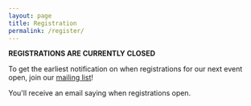 ```yaml
---
layout: page
title: Registration
permalink: /register/
---
```


<!---
Registering for our next event is easy. All you need to do is to fill out the following form:

 * [Canberra GPN Application Form][gpn application]

Then email the form through to [ASD](mailto:asd.csps@defence.gov.au). You will recieve a confirmation email.

We look forward to seeing you at our event!
--->

**REGISTRATIONS ARE CURRENTLY CLOSED**

To get the earliest notification on when registrations for our next event open, join our [mailing list][mail]!

You'll receive an email saying when registrations open. 

[gpn application]:/static/doc/GPN_Application_Form.pdf

[mail]:https://docs.google.com/forms/viewform?bc=transparent&embedded=true&f=%2522Lucida%2BGrande%2522%252C%2522Lucida%2BSans%2BUnicode%2522%252CArial%252Csans-serif&hl=en_GB&htc=%2523666666&id=13nTEojQRFfwiSdH_F57uU39IeOvI2xKvVUz5ZOzsXdc&lc=%25230000cc&pli=1&tc=%2523000000&ttl=0
